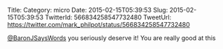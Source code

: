 Title: 
Category: micro
Date: 2015-02-15T05:39:53
Slug: 2015-02-15T05:39:53
TwitterId: 566834258547732480
TweetUrl: https://twitter.com/mark_philpot/status/566834258547732480

[@BaronJSaysWords](https://twitter.com/BaronJSaysWords) you seriously deserve it! You are really good at this